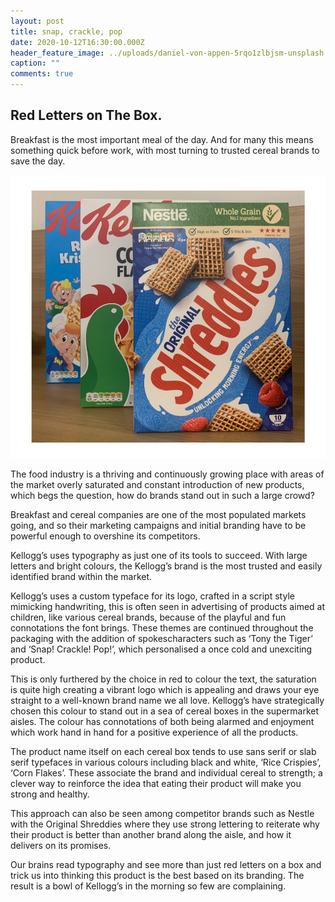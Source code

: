 ```yaml
---
layout: post
title: snap, crackle, pop
date: 2020-10-12T16:30:00.000Z
header_feature_image: ../uploads/daniel-von-appen-5rqo1zlbjsm-unsplash.jpg
caption: ""
comments: true
---
```

## Red Letters on The Box.

Breakfast is the most important meal of the day. And for many this means something quick before work, with most turning to trusted cereal brands to save the day.

![Cereal Boxes](../uploads/cereal-pictures.png "Cereal Boxes")

The food industry is a thriving and continuously growing place with areas of the market overly saturated and constant introduction of new products, which begs the question, how do brands stand out in such a large crowd?

Breakfast and cereal companies are one of the most populated markets going, and so their marketing campaigns and initial branding have to be powerful enough to overshine its competitors.

Kellogg’s uses typography as just one of its tools to succeed. With large letters and bright colours, the Kellogg’s brand is the most trusted and easily identified brand within the market.

Kellogg’s uses a custom typeface for its logo, crafted in a script style mimicking handwriting, this is often seen in advertising of products aimed at children, like various cereal brands, because of the playful and fun connotations the font brings. These themes are continued throughout the packaging with the addition of spokescharacters such as ‘Tony the Tiger’ and ‘Snap! Crackle! Pop!’, which personalised a once cold and unexciting product.

This is only furthered by the choice in red to colour the text, the saturation is quite high creating a vibrant logo which is appealing and draws your eye straight to a well-known brand name we all love. Kellogg’s have strategically chosen this colour to stand out in a sea of cereal boxes in the supermarket aisles. The colour has connotations of both being alarmed and enjoyment which work hand in hand for a positive experience of all the products.

The product name itself on each cereal box tends to use sans serif or slab serif typefaces in various colours including black and white, ‘Rice Crispies’, ‘Corn Flakes’. These associate the brand and individual cereal to strength; a clever way to reinforce the idea that eating their product will make you strong and healthy.

This approach can also be seen among competitor brands such as Nestle with the Original Shreddies where they use strong lettering to reiterate why their product is better than another brand along the aisle, and how it delivers on its promises.

Our brains read typography and see more than just red letters on a box and trick us into thinking this product is the best based on its branding. The result is a bowl of Kellogg’s in the morning so few are complaining.
